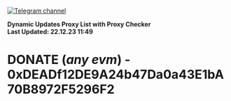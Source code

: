 [![Telegram channel](https://img.shields.io/endpoint?url=https://runkit.io/damiankrawczyk/telegram-badge/branches/master?url=https://t.me/n4z4v0d)](https://t.me/n4z4v0d) 

**Dynamic Updates Proxy List with Proxy Checker**  
**Last Updated: 22.12.23 11:49**

# DONATE (_any evm_) - 0xDEADf12DE9A24b47Da0a43E1bA70B8972F5296F2

